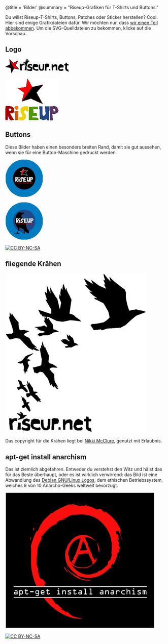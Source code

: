 @title = 'Bilder'
@summary = "Riseup-Grafiken für T-Shirts und Buttons."

Du willst Riseup-T-Shirts, Buttons, Patches oder Sticker herstellen? Cool. Hier sind einige Grafikdateien dafür. Wir möchten nur, dass [wir einen Teil abbekommen](https://riseup.net/de/donate). Um die SVG-Quelldateien zu bekommen, klicke auf die Vorschau.

## Logo

[![riseup.net-inline_medium.jpg](riseup.net-inline_medium.jpg)](riseup.net-inline.svg)

[![riseup-rainbow_medium.jpg](riseup-rainbow_medium.jpg)](riseup-rainbow.svg)

## Buttons

Diese Bilder haben einen besonders breiten Rand, damit sie gut aussehen, wenn sie für eine Button-Maschine gedruckt werden.

[![button-star_large.jpg](button-star_large.jpg)](button-star.svg)

[![button-crow_large.jpg](button-crow_large.jpg)](button-crow.svg)

[![CC BY-NC-SA](/assets/images/creative-commons-80x15.png)](https://creativecommons.org/licenses/by-nc-sa/3.0/)

## fliegende Krähen

[![mcclure-crows_large.jpg](mcclure-crows_large.jpg)](mcclure-crows.svg)

Das copyright für die Krähen liegt bei [Nikki McClure](http://www.nikkimcclure.com), genutzt mit Erlaubnis.

## apt-get install anarchism

Das ist ziemlich abgefahren. Entweder du verstehst den Witz und hälst das für das Beste überhaupt, oder es ist wirklich verwirrend: das Bild ist eine Abwandlung des [Debian GNU/Linux Logos](https://debian.org), dem ethischen Betriebssystem, welches 9 von 10 Anarcho-Geeks weltweit bevorzugt.

[![apt-get-install-anarchism_large.jpg](apt-get-install-anarchism_large.jpg)](apt-get-install-anarchism.svg)

[![CC BY-NC-SA](/assets/images/creative-commons-80x15.png)](https://creativecommons.org/licenses/by-nc-sa/3.0/)
